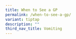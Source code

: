 ```yaml
---
title: When to See a GP
permalink: /when-to-see-a-gp/
variant: tiptap
description: ""
third_nav_title: Vomiting
---
```

